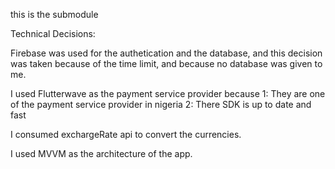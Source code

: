 this is the submodule

Technical Decisions:

Firebase was used for the authetication and the database, and this decision was taken because of the time limit, and because no database was given to me.

I used Flutterwave as the payment service provider because
1: They are one of the payment service provider in nigeria
2: There SDK is up to date and fast

I consumed exchargeRate api to convert the currencies.

I used MVVM as the architecture of the app.


